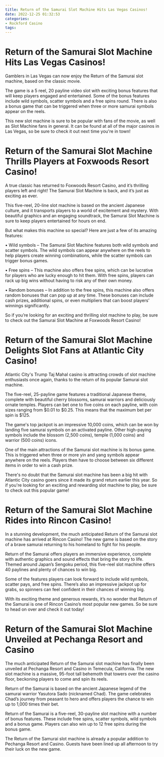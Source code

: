 ```yaml
---
title: Return of the Samurai Slot Machine Hits Las Vegas Casinos!
date: 2022-12-25 01:32:53
categories:
- Rockford Casino
tags:
---
```



#  Return of the Samurai Slot Machine Hits Las Vegas Casinos!

Gamblers in Las Vegas can now enjoy the Return of the Samurai slot machine, based on the classic movie.

The game is a 5 reel, 20 payline video slot with exciting bonus features that will keep players engaged and entertained. Some of the bonus features include wild symbols, scatter symbols and a free spins round. There is also a bonus game that can be triggered when three or more samurai symbols appear on the reels.

This new slot machine is sure to be popular with fans of the movie, as well as Slot Machine fans in general. It can be found at all of the major casinos in Las Vegas, so be sure to check it out next time you're in town!

#  Return of the Samurai Slot Machine Thrills Players at Foxwoods Resort Casino!

A true classic has returned to Foxwoods Resort Casino, and it’s thrilling players left and right! The Samurai Slot Machine is back, and it’s just as exciting as ever.

This five-reel, 20-line slot machine is based on the ancient Japanese culture, and it transports players to a world of excitement and mystery. With beautiful graphics and an engaging soundtrack, the Samurai Slot Machine is sure to keep players entertained for hours on end.

But what makes this machine so special? Here are just a few of its amazing features:

• Wild symbols – The Samurai Slot Machine features both wild symbols and scatter symbols. The wild symbols can appear anywhere on the reels to help players create winning combinations, while the scatter symbols can trigger bonus games.

• Free spins – This machine also offers free spins, which can be lucrative for players who are lucky enough to hit them. With free spins, players can rack up big wins without having to risk any of their own money.

• Random bonuses – In addition to the free spins, this machine also offers random bonuses that can pop up at any time. These bonuses can include cash prizes, additional spins, or even multipliers that can boost players’ winnings significantly.

So if you’re looking for an exciting and thrilling slot machine to play, be sure to check out the Samurai Slot Machine at Foxwoods Resort Casino!

#  Return of the Samurai Slot Machine Delights Slot Fans at Atlantic City Casino!

Atlantic City's Trump Taj Mahal casino is attracting crowds of slot machine enthusiasts once again, thanks to the return of its popular Samurai slot machine.

The five-reel, 25-payline game features a traditional Japanese theme, complete with beautiful cherry blossoms, samurai warriors and deliciously ornate temples. Players can bet one to five coins on each payline, with coin sizes ranging from $0.01 to $0.25. This means that the maximum bet per spin is $125.

The game's top jackpot is an impressive 10,000 coins, which can be won by landing five samurai symbols on an activated payline. Other high-paying symbols include the blossom (2,500 coins), temple (1,000 coins) and warrior (500 coins) icons.

One of the main attractions of the Samurai slot machine is its bonus game. This is triggered when three or more yin and yang symbols appear anywhere on the reels. Players then have to choose between six different items in order to win a cash prize.

There's no doubt that the Samurai slot machine has been a big hit with Atlantic City casino goers since it made its grand return earlier this year. So if you're looking for an exciting and rewarding slot machine to play, be sure to check out this popular game!

#  Return of the Samurai Slot Machine Rides into Rincon Casino!

In a stunning development, the much anticipated Return of the Samurai slot machine has arrived at Rincon Casino! The new game is based on the story of a brave samurai returning to his homeland to fight for his people.

Return of the Samurai offers players an immersive experience, complete with authentic graphics and sound effects that bring the story to life. Themed around Japan’s Sengoku period, this five-reel slot machine offers 40 paylines and plenty of chances to win big.

Some of the features players can look forward to include wild symbols, scatter pays, and free spins. There’s also an impressive jackpot up for grabs, so spinners can feel confident in their chances of winning big.

With its exciting theme and generous rewards, it’s no wonder that Return of the Samurai is one of Rincon Casino’s most popular new games. So be sure to head on over and check it out today!

#  Return of the Samurai Slot Machine Unveiled at Pechanga Resort and Casino

The much anticipated Return of the Samurai slot machine has finally been unveiled at Pechanga Resort and Casino in Temecula, California. The new slot machine is a massive, 95-foot tall behemoth that towers over the casino floor, beckoning players to come and spin its reels.

Return of the Samurai is based on the ancient Japanese legend of the samurai warrior Yasutora Sado (nicknamed Chad). The game celebrates Chad’s journey from peasant to hero and offers players the chance to win up to 1,000 times their bet.

Return of the Samurai is a five-reel, 30-payline slot machine with a number of bonus features. These include free spins, scatter symbols, wild symbols and a bonus game. Players can also win up to 12 free spins during the bonus game.

The Return of the Samurai slot machine is already a popular addition to Pechanga Resort and Casino. Guests have been lined up all afternoon to try their luck on the new game.